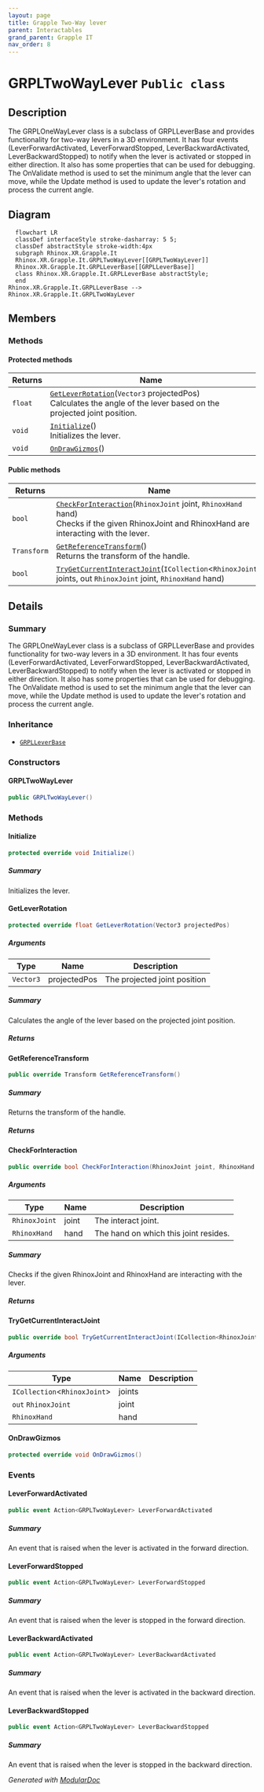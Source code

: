 ```yaml
---
layout: page
title: Grapple Two-Way lever
parent: Interactables
grand_parent: Grapple IT
nav_order: 8
---
```


# GRPLTwoWayLever `Public class`

## Description

The GRPLOneWayLever class is a subclass of GRPLLeverBase and provides functionality for two-way levers in a 3D
environment. It has four events (LeverForwardActivated, LeverForwardStopped, LeverBackwardActivated,
LeverBackwardStopped) to notify when the lever is activated or stopped in either direction. It also has some properties
that can be used for debugging. The OnValidate method is used to set the minimum angle that the lever can move, while
the Update method is used to update the lever's rotation and process the current angle.

## Diagram

```mermaid
  flowchart LR
  classDef interfaceStyle stroke-dasharray: 5 5;
  classDef abstractStyle stroke-width:4px
  subgraph Rhinox.XR.Grapple.It
  Rhinox.XR.Grapple.It.GRPLTwoWayLever[[GRPLTwoWayLever]]
  Rhinox.XR.Grapple.It.GRPLLeverBase[[GRPLLeverBase]]
  class Rhinox.XR.Grapple.It.GRPLLeverBase abstractStyle;
  end
Rhinox.XR.Grapple.It.GRPLLeverBase --> Rhinox.XR.Grapple.It.GRPLTwoWayLever
```

## Members

### Methods

#### Protected  methods

| Returns | Name                                                                                                                                        |
|---------|---------------------------------------------------------------------------------------------------------------------------------------------|
| `float` | [`GetLeverRotation`](#getleverrotation)(`Vector3` projectedPos)<br>Calculates the angle of the lever based on the projected joint position. |
| `void`  | [`Initialize`](#initialize)()<br>Initializes the lever.                                                                                     |
| `void`  | [`OnDrawGizmos`](#ondrawgizmos)()                                                                                                           |

#### Public  methods

| Returns     | Name                                                                                                                                                                    |
|-------------|-------------------------------------------------------------------------------------------------------------------------------------------------------------------------|
| `bool`      | [`CheckForInteraction`](#checkforinteraction)(`RhinoxJoint` joint, `RhinoxHand` hand)<br>Checks if the given RhinoxJoint and RhinoxHand are interacting with the lever. |
| `Transform` | [`GetReferenceTransform`](#getreferencetransform)()<br>Returns the transform of the handle.                                                                             |
| `bool`      | [`TryGetCurrentInteractJoint`](#trygetcurrentinteractjoint)(`ICollection`&lt;`RhinoxJoint`&gt; joints, out `RhinoxJoint` joint, `RhinoxHand` hand)                      |

## Details

### Summary

The GRPLOneWayLever class is a subclass of GRPLLeverBase and provides functionality for two-way levers in a 3D
environment. It has four events (LeverForwardActivated, LeverForwardStopped, LeverBackwardActivated,
LeverBackwardStopped) to notify when the lever is activated or stopped in either direction. It also has some properties
that can be used for debugging. The OnValidate method is used to set the minimum angle that the lever can move, while
the Update method is used to update the lever's rotation and process the current angle.

### Inheritance

- [
  `GRPLLeverBase`
  ](./rhinoxxrgrappleit-GRPLLeverBase)

### Constructors

#### GRPLTwoWayLever

```csharp
public GRPLTwoWayLever()
```

### Methods

#### Initialize

```csharp
protected override void Initialize()
```

##### Summary

Initializes the lever.

#### GetLeverRotation

```csharp
protected override float GetLeverRotation(Vector3 projectedPos)
```

##### Arguments

| Type      | Name         | Description                  |
|-----------|--------------|------------------------------|
| `Vector3` | projectedPos | The projected joint position |

##### Summary

Calculates the angle of the lever based on the projected joint position.

##### Returns

#### GetReferenceTransform

```csharp
public override Transform GetReferenceTransform()
```

##### Summary

Returns the transform of the handle.

##### Returns

#### CheckForInteraction

```csharp
public override bool CheckForInteraction(RhinoxJoint joint, RhinoxHand hand)
```

##### Arguments

| Type          | Name  | Description                           |
|---------------|-------|---------------------------------------|
| `RhinoxJoint` | joint | The interact joint.                   |
| `RhinoxHand`  | hand  | The hand on which this joint resides. |

##### Summary

Checks if the given RhinoxJoint and RhinoxHand are interacting with the lever.

##### Returns

#### TryGetCurrentInteractJoint

```csharp
public override bool TryGetCurrentInteractJoint(ICollection<RhinoxJoint> joints, out RhinoxJoint joint, RhinoxHand hand)
```

##### Arguments

| Type                               | Name   | Description |
|------------------------------------|--------|-------------|
| `ICollection`&lt;`RhinoxJoint`&gt; | joints |             |
| `out` `RhinoxJoint`                | joint  |             |
| `RhinoxHand`                       | hand   |             |

#### OnDrawGizmos

```csharp
protected override void OnDrawGizmos()
```

### Events

#### LeverForwardActivated

```csharp
public event Action<GRPLTwoWayLever> LeverForwardActivated
```

##### Summary

An event that is raised when the lever is activated in the forward direction.

#### LeverForwardStopped

```csharp
public event Action<GRPLTwoWayLever> LeverForwardStopped
```

##### Summary

An event that is raised when the lever is stopped in the forward direction.

#### LeverBackwardActivated

```csharp
public event Action<GRPLTwoWayLever> LeverBackwardActivated
```

##### Summary

An event that is raised when the lever is activated in the backward direction.

#### LeverBackwardStopped

```csharp
public event Action<GRPLTwoWayLever> LeverBackwardStopped
```

##### Summary

An event that is raised when the lever is stopped in the backward direction.

*Generated with* [*ModularDoc*](https://github.com/hailstorm75/ModularDoc)
